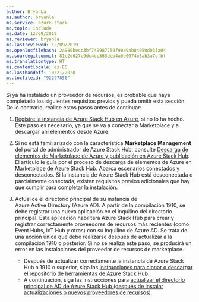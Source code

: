 ```yaml
---
author: BryanLa
ms.author: bryanla
ms.service: azure-stack
ms.topic: include
ms.date: 12/09/2019
ms.reviewer: bryanla
ms.lastreviewed: 12/09/2019
ms.openlocfilehash: 2a980becc3bf749987759f90a9ab84050d033a04
ms.sourcegitcommit: 81e2d627c9dc4cc365deb4a0e0674b5ab3a7efbf
ms.translationtype: HT
ms.contentlocale: es-ES
ms.lasthandoff: 10/21/2020
ms.locfileid: "92297856"
---
```

Si ya ha instalado un proveedor de recursos, es probable que haya completado los siguientes requisitos previos y pueda omitir esta sección. De lo contrario, realice estos pasos antes de continuar: 

1. [Registre la instancia de Azure Stack Hub en Azure](../operator/azure-stack-registration.md), si no lo ha hecho. Este paso es necesario, ya que se va a conectar a Marketplace y a descargar ahí elementos desde Azure.

2. Si no está familiarizado con la característica **Marketplace Management** del portal de administrador de Azure Stack Hub, consulte [Descarga de elementos de Marketplace de Azure y publicación en Azure Stack Hub](../operator/azure-stack-download-azure-marketplace-item.md). El artículo le guía por el proceso de descarga de elementos de Azure en Marketplace de Azure Stack Hub. Abarca escenarios conectados y desconectados. Si la instancia de Azure Stack Hub está desconectada o parcialmente conectada, existen requisitos previos adicionales que hay que cumplir para completar la instalación.

3. Actualice el directorio principal de su instancia de Azure Active Directory (Azure AD). A partir de la compilación 1910, se debe registrar una nueva aplicación en el inquilino del directorio principal. Esta aplicación habilitará Azure Stack Hub para crear y registrar correctamente proveedores de recursos más recientes (como Event Hubs, IoT Hub y otros) con su inquilino de Azure AD. Se trata de una acción única que debe realizarse después de actualizar a la compilación 1910 o posterior. Si no se realiza este paso, se producirá un error en las instalaciones del proveedor de recursos de marketplace. 

   - Después de actualizar correctamente la instancia de Azure Stack Hub a 1910 o superior, siga las [instrucciones para clonar o descargar el repositorio de herramientas de Azure Stack Hub](../operator/azure-stack-powershell-download.md). 
   - A continuación, siga las instrucciones para [actualizar el directorio principal de AD de Azure Stack Hub (después de instalar actualizaciones o nuevos proveedores de recursos)](https://github.com/Azure/AzureStack-Tools/tree/master/Identity#updating-the-azure-stack-aad-home-directory-after-installing-updates-or-new-resource-providers). 